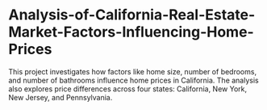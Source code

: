# Analysis-of-California-Real-Estate-Market-Factors-Influencing-Home-Prices
This project investigates how factors like home size, number of bedrooms, and number of bathrooms influence home prices in California. The analysis also explores price differences across four states: California, New York, New Jersey, and Pennsylvania.

